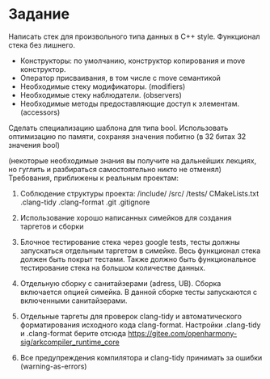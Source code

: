 # Заданиe 

Написать стек для произвольного типа данных в C++ style. Функционал стека без лишнего. 
- Конструкторы: по умолчанию, конструктор копирования и move конструктор.
- Оператор присваивания, в том числе с move семантикой 
- Необходимые стеку модификаторы. (modifiers)
- Необходимые стеку наблюдатели. (observers)
- Необходимые методы предоставляющие доступ к элементам. (accessors)

Сделать специализацию шаблона для типа bool. Использовать оптимизацию по памяти, сохраняя значения побитно (в 32 битах 32 значения bool)

(некоторые необходимые знания вы получите на дальнейших лекциях, но гуглить и разбираться самостоятельно никто не отменял)
Требования, приближены к реальным проектам:

1) Соблюдение структуры проекта:
 /include/
 /src/
 /tests/
 CMakeLists.txt
 .clang-tidy
 .clang-format
 .git
 .gitignore

2) Использование хорошо написанных симейков для создания таргетов и сборки
3) Блочное тестирование стека через google tests, тесты должны запускаться отдельным таргетом в симейке. Весь функционал стека должен быть покрыт тестами. Также должно быть функциональное тестирование стека на большом количестве данных.
4) Отдельную сборку с санитайзерами (adress, UB). Сборка включается опцией симейка. В данной сборке тесты запускаются с включенными санитайзерами.
5) Отдельные таргеты для проверок clang-tidy и автоматического форматирования исходного кода clang-format. Настройки .clang-tidy и .clang-format берите отсюда https://gitee.com/openharmony-sig/arkcompiler_runtime_core
6) Все предупреждения компилятора и clang-tidy принимать за ошибки (warning-as-errors)
